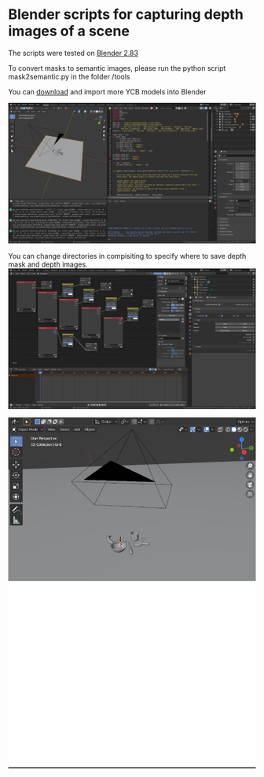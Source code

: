 # Blender scripts for capturing depth images of a scene

The scripts were tested on [Blender 2.83](https://download.blender.org/release/Blender2.83/) <br />

To convert masks to semantic images, please run the python script mask2semantic.py in the folder /tools <br />

You can [download](http://ycb-benchmarks.s3-website-us-east-1.amazonaws.com/) and import more YCB models into Blender  <br />

<img src="doc/blender.png" width="800" />

You can change directories in compisiting to specify where to save depth mask and depth images.
<img src="doc/compositing.png" width="800" />

<img src="doc/scene.png" width="800" />

<img src="/doc/depth.png" width="800" />
